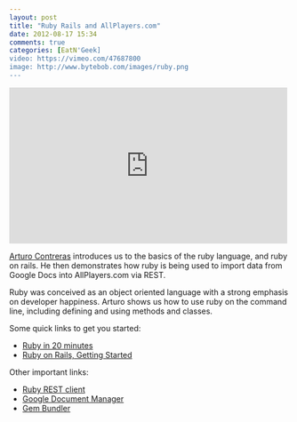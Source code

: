 ```yaml
---
layout: post
title: "Ruby Rails and AllPlayers.com"
date: 2012-08-17 15:34
comments: true
categories: [EatN'Geek]
video: https://vimeo.com/47687800
image: http://www.bytebob.com/images/ruby.png
---
```

<iframe src="http://player.vimeo.com/video/47687800" width="500" height="281" frameborder="0" webkitAllowFullScreen mozallowfullscreen allowFullScreen></iframe>

[Arturo Contreras](https://twitter.com/art_k5) introduces us to the basics of the ruby language, and ruby on rails. He then demonstrates how ruby is being used to import data from Google Docs into AllPlayers.com via REST.

Ruby was conceived as an object oriented language with a strong emphasis on developer happiness. Arturo shows us how to use ruby on the command line, including defining and using methods and classes.

Some quick links to get you started:

- [Ruby in 20 minutes](http://www.ruby-lang.org/en/documentation/quickstart/)
- [Ruby on Rails, Getting Started](http://guides.rubyonrails.org/v2.3.8/getting_started.html)

Other important links:

- [Ruby REST client](https://github.com/archiloque/rest-client)
- [Google Document Manager](https://code.google.com/p/gdata-samples/source/browse/#svn/trunk/doclist/DocListManager)
- [Gem Bundler](http://gembundler.com/)

<script async class="speakerdeck-embed" data-id="503998109508400002024ab9" data-ratio="1.3333333333333333" src="//speakerdeck.com/assets/embed.js"></script>

